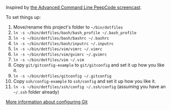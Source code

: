 Inspired by [the Advanced Command Line PeepCode screencast](https://peepcode.com/products/advanced-command-line).

To set things up:

1. Move/rename this project's folder to `~/bin/dotfiles`
1. `ln -s ~/bin/dotfiles/bash/bash_profile ~/.bash_profile`
1. `ln -s ~/bin/dotfiles/bash/bashrc ~/.bashrc`
1. `ln -s ~/bin/dotfiles/bash/inputrc ~/.inputrc`
1. `ln -s ~/bin/dotfiles/vim/vimrc ~/.vimrc`
1. `ln -s ~/bin/dotfiles/vim/gvimrc ~/.gvimrc`
1. `ln -s ~/bin/dotfiles/vim ~/.vim`
1. Copy `git/gitconfig-example` to `git/gitconfig` and set it up how you like it.
1. `ln -s ~/bin/dotfiles/gitconfig ~/.gitconfig`
1. Copy `ssh/config-example` to `ssh/config` and set it up how you like it.
1. `ln -s ~/bin/dotfiles/ssh/config ~/.ssh/config` (assuming you have an `~/.ssh` folder already)

[More information about configuring Git](http://solutions.treypiepmeier.com/2009/03/09/a-happy-git-environment-on-osx-leopard/)
